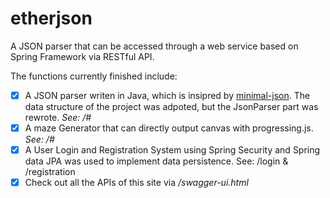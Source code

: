 # etherjson
A JSON parser that can be accessed through a web service based on Spring Framework via RESTful API.

The functions currently finished include:

- [x] A JSON parser writen in Java, which is insipred by [minimal-json](https://github.com/ralfstx/minimal-json). The data structure of the project was adpoted, but the JsonParser part was rewrote. *See: /#*
- [x] A maze Generator that can directly output canvas with progressing.js. *See: /#*
- [x] A User Login and Registration System using Spring Security and Spring data JPA was used to implement data persistence. See: /login & /registration
- [x] Check out all the APIs of this site via */swagger-ui.html*
